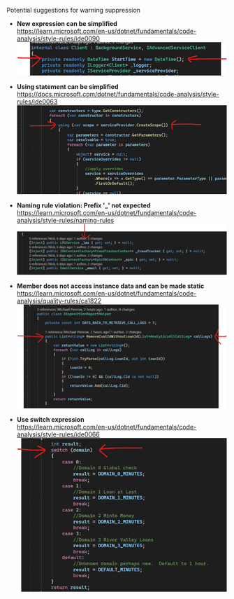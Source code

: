 Potential suggestions for warning suppression

- <b>New expression can be simplified</b><br>
 https://learn.microsoft.com/en-us/dotnet/fundamentals/code-analysis/style-rules/ide0090
![NewExpression](NewExpressionCanBeSimplified.png)

- <b>Using statement can be simplified</b><br>
https://docs.microsoft.com/dotnet/fundamentals/code-analysis/style-rules/ide0063
![UsingStatement](UsingStatementCanBeSimplified.png)

- <b>Naming rule violation: Prefix '_' not expected</b><br>
https://learn.microsoft.com/en-us/dotnet/fundamentals/code-analysis/style-rules/naming-rules
![NamingRuleViolation](NamingRuleViolation.png)

- <b>Member does not access instance data and can be made static</b><br>
https://learn.microsoft.com/en-us/dotnet/fundamentals/code-analysis/quality-rules/ca1822
![MemberStatic](MemberDoesNotAccessInstanceDataAndCanBeMadeStatic.png)

- <b>Use switch expression</b><br>
https://learn.microsoft.com/en-us/dotnet/fundamentals/code-analysis/style-rules/ide0066
![SwitchExpression](UseSwitchExpression.png)
